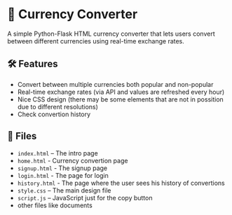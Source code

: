 # 💱 Currency Converter

A simple Python-Flask HTML currency converter that lets users convert between different currencies using real-time exchange rates.

## 🛠️ Features

- Convert between multiple currencies both popular and non-popular
- Real-time exchange rates (via API and values are refreshed every hour)
- Nice CSS design (there may be some elements that are not in possition due to different resolutions)
- Check convertion history

## 📁 Files

- `index.html` – The intro page
- `home.html` - Currency convertion page
- `signup.html` - The signup page
- `login.html` - The page for login
- `history.html` - The page where the user sees his history of convertions
- `style.css` – The main design file
- `script.js` – JavaScript just for the copy button
- other files like documents

